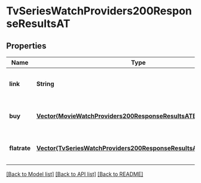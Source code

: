 # TvSeriesWatchProviders200ResponseResultsAT


## Properties
Name | Type | Description | Notes
------------ | ------------- | ------------- | -------------
**link** | **String** |  | [optional] [default to nothing]
**buy** | [**Vector{MovieWatchProviders200ResponseResultsATBuyInner}**](MovieWatchProviders200ResponseResultsATBuyInner.md) |  | [optional] [default to nothing]
**flatrate** | [**Vector{TvSeriesWatchProviders200ResponseResultsATFlatrateInner}**](TvSeriesWatchProviders200ResponseResultsATFlatrateInner.md) |  | [optional] [default to nothing]


[[Back to Model list]](../README.md#models) [[Back to API list]](../README.md#api-endpoints) [[Back to README]](../README.md)


